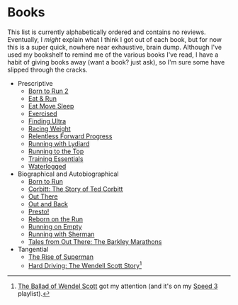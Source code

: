# Books

This list is currently alphabetically ordered and contains no reviews.
Eventually, I _might_ explain what I think I got out of each book, but
for now this is a super quick, nowhere near exhaustive, brain dump.
Although I've used my bookshelf to remind me of the various books I've
read, I have a habit of giving books away (want a book? just ask), so
I'm sure some have slipped through the cracks.

* Prescriptive
  * [Born to Run 2](https://www.goodreads.com/book/show/60753061-born-to-run-2)
  * [Eat & Run](https://www.goodreads.com/en/book/show/13202092-eat-and-run)
  * [Eat Move Sleep](https://www.goodreads.com/en/book/show/17465697-eat-move-sleep)
  * [Exercised](https://www.goodreads.com/book/show/49358915-exercised)
  * [Finding Ultra](https://www.goodreads.com/cs/book/show/39665673-finding-ultra)
  * [Racing Weight](https://www.goodreads.com/book/show/7192581-racing-weight)
  * [Relentless Forward Progress](https://www.goodreads.com/book/show/10293025-relentless-forward-progress)
  * [Running with Lydiard](https://www.goodreads.com/book/show/1307873.Running_with_Lydiard)
  * [Running to the Top](https://www.goodreads.com/book/show/1307875.Running_to_the_Top)
  * [Training Essentials](https://www.goodreads.com/book/show/27040062-training-essentials-for-ultrarunning)
  * [Waterlogged](https://www.goodreads.com/book/show/14537326-waterlogged)
* Biographical and Autobiographical
  * [Born to Run](https://www.goodreads.com/book/show/6289283-born-to-run)
  * [Corbitt: The Story of Ted Corbitt](https://www.goodreads.com/book/show/9600894-corbitt)
  * [Out There](https://www.goodreads.com/book/show/22802297-out-there)
  * [Out and Back](https://www.goodreads.com/book/show/57622554-out-and-back)
  * [Presto!](https://www.goodreads.com/book/show/29359067-presto-how-i-made-over-100-pounds-disappear-and-other-magical-tales)
  * [Reborn on the Run](https://www.goodreads.com/book/show/35756837-reborn-on-the-run)
  * [Running on Empty](https://www.goodreads.com/book/show/10557318-running-on-empty)
  * [Running with Sherman](https://www.goodreads.com/book/show/43834684-running-with-sherman)
  * [Tales from Out There: The Barkley Marathons](https://www.goodreads.com/book/show/7818528-tales-from-out-there)
* Tangential
  * [The Rise of Superman](https://www.goodreads.com/book/show/18222878-the-rise-of-superman)
  * [Hard Driving: The Wendell Scott Story](https://www.goodreads.com/book/show/4758904-hard-driving)[^1]
  
[^1]: [The Ballad of Wendel Scott](https://www.youtube.com/watch?v=y2vXth5xwHA) got my attention (and it's on my [Speed 3](https://www.youtube.com/playlist?list=PLiHB06ix3lYik1aF8qZpFQN3A1QAtzTFu) playlist).

